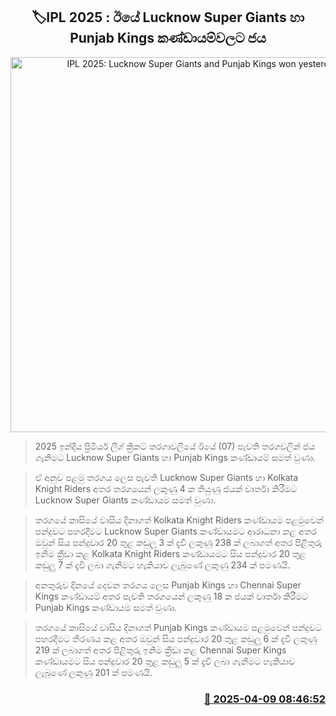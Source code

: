 <p align='center'><b><h2 align='center' title='IPL 2025: Lucknow Super Giants and Punjab Kings won yesterday'>🏷IPL 2025 : ඊයේ Lucknow Super Giants හා Punjab Kings කණ්ඩායම්වලට ජය</h2></b></p>
<p align='center'><img src='https://helakuru.sgp1.cdn.digitaloceanspaces.com/esana/images/lib/ipl-2025-new.jpg' width='600' alt='IPL 2025: Lucknow Super Giants and Punjab Kings won yesterday'></p>

> 2025 ඉන්දීය ප්‍රිමියර් ලීග් ක්‍රිකට් තරගාවලියේ ඊයේ (07) පැවති තරගවලින් ජය ගැනිමට Lucknow Super Giants හා Punjab Kings කණ්ඩායම් සමත් වුණා.

> ඒ අනුව පළමු තරගය ලෙස පැවති Lucknow Super Giants හා Kolkata Knight Riders අතර තරගයෙන් ලකුණු 4 ක තියුණු ජයක් වාර්තා කිරීමට Lucknow Super Giants කණ්ඩායම සමත් වුණා.

> තරගයේ කාසියේ වාසිය දිනාගත් Kolkata Knight Riders කණ්ඩායම පළමුවෙන් පන්දුවට පහරදීමට Lucknow Super Giants කණ්ඩායමට ආරාධනා කළ අතර ඔවුන් සිය පන්දුවාර 20 තුළ කඩුලු 3 ක් දැවී ලකුණු 238 ක් ලබාගත් අතර පිළිතුරු ඉනිම ක්‍රීඩා කළ Kolkata Knight Riders කණ්ඩායමට සිය පන්දුවාර 20 තුළ කඩුලු 7 ක් දැවී ලබා ගැනීමට හැකියාව ලැබුණේ ලකුණු 234 ක් පමණයි.

> අනතුරුව දිනයේ දෙවන තරගය ලෙස Punjab Kings හා Chennai Super Kings කණ්ඩායම් අතර පැවති තරගයෙන් ලකුණු 18 ක ජයක් වාර්තා කිරීමට Punjab Kings කණ්ඩායම සමත් වුණා.

> තරගයේ කාසියේ වාසිය දිනාගත් Punjab Kings කණ්ඩායම පළමුවෙන් පන්දුවට පහරදීමට තීරණය කළ අතර ඔවුන් සිය පන්දුවාර 20 තුළ කඩුලු 6 ක් දැවී ලකුණු 219 ක් ලබාගත් අතර පිළිතුරු ඉනිම ක්‍රීඩා කළ Chennai Super Kings කණ්ඩායමට සිය පන්දුවාර 20 තුළ කඩුලු 5 ක් දැවී ලබා ගැනීමට හැකියාව ලැබුණේ ලකුණු 201 ක් පමණයි.



<h3 align='right'><a href='https://www.helakuru.lk/esana/p/109099/'>📅 2025-04-09 08:46:52</a></h3>
